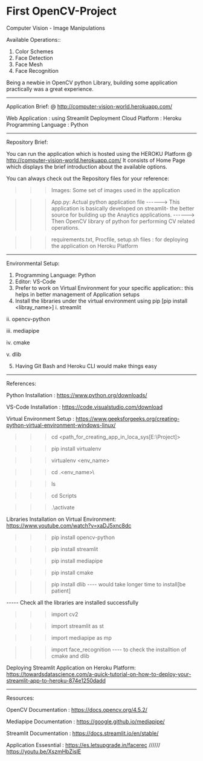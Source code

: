 # First OpenCV-Project
Computer Vision - Image Manipulations

Available Operations::
1. Color Schemes
2. Face Detection
3. Face Mesh
4. Face Recognition

Being a newbie in OpenCV python Library, building some application practically was a great experience.
***************************************************************************************************************************

Application Brief: @ http://computer-vision-world.herokuapp.com/

Web Application : using Streamlit
Deployment Cloud Platform : Heroku
Programming Language : Python

*****************************************************************************************************************************
Repository Brief:

You can run the application which is hosted using the HEROKU Platform @ http://computer-vision-world.herokuapp.com/
It consists of Home Page which displays the brief introduction about the available options.

You can always check out the Repository files for your reference:

>>> Images: Some set of images used in the application

>>> App.py: Actual python application file
------> This application is basically developed on streamlit- the better source for building up the Anaytics applications.
------> Then OpenCV library of python for performing CV related operations.

>>> requirements.txt, Procfile, setup.sh files : for deploying the application on Heroku Platform

*******************************************************************************************************************************
Environmental Setup:

1. Programming Language: Python
2. Editor: VS-Code
3. Prefer to work on Virtual Environment for your specific application:: this helps in better management of Application setups
4. Install the libraries under the virtual environment using pip [pip install <libray_name>]
  i.    streamlit 
  
  ii.   opencv-python
  
  iii.  mediapipe
  
  iv.   cmake
  
  v.    dlib
  
 
5. Having Git Bash and Heroku CLI would make things easy

********************************************************************************************************************************
References:

Python Installation : https://www.python.org/downloads/

VS-Code Installation : https://code.visualstudio.com/download

Virtual Environment Setup : https://www.geeksforgeeks.org/creating-python-virtual-environment-windows-linux/
>>> cd <path_for_creating_app_in_loca_sys[E:\Project\]>

>>> pip install virtualenv

>>> virtualenv <env_name>

>>> cd .\<env_name>\

>>> ls

>>> cd Scripts

>>> .\activate

Libraries Installation on Virtual Environment: https://www.youtube.com/watch?v=xaDJ5xnc8dc
>>> pip install opencv-python

>>> pip install streamlit

>>> pip install mediapipe

>>> pip install cmake

>>> pip install dlib ---- would take longer time to install[be patient]

----- Check all the libraries are installed successfully
>>> import cv2

>>> import streamlit as st

>>> import mediapipe as mp

>>> import face_recognition ---- to check the installtion of cmake and dlib

Deploying Streamlit Application on Heroku Platform: https://towardsdatascience.com/a-quick-tutorial-on-how-to-deploy-your-streamlit-app-to-heroku-874e1250dadd

*********************************************************************************************************************
Resources:

OpenCV Documentation : https://docs.opencv.org/4.5.2/

Mediapipe Documentation : https://google.github.io/mediapipe/

Streamlit Documentation : https://docs.streamlit.io/en/stable/

Application Essesntial : https://es.letsupgrade.in/facerec ////// https://youtu.be/XszmHbZislE
